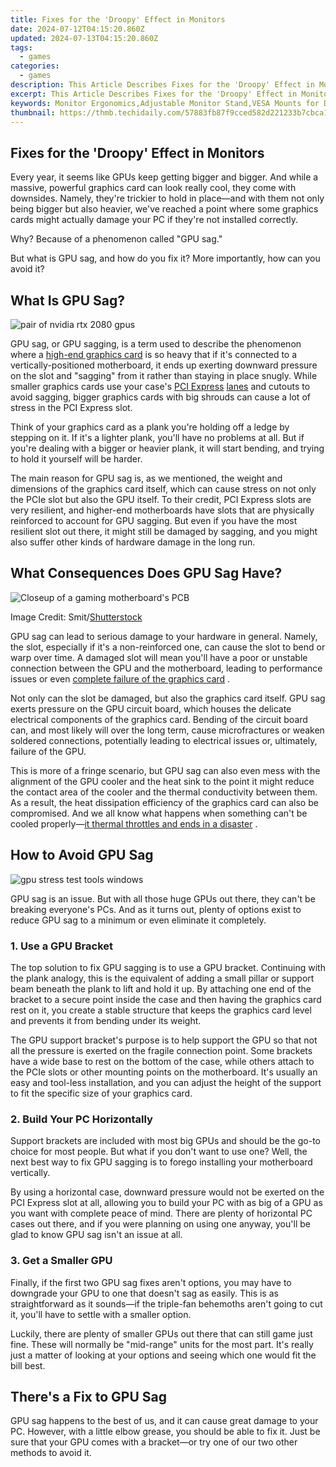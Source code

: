 ```yaml
---
title: Fixes for the 'Droopy' Effect in Monitors
date: 2024-07-12T04:15:20.860Z
updated: 2024-07-13T04:15:20.860Z
tags:
  - games
categories:
  - games
description: This Article Describes Fixes for the 'Droopy' Effect in Monitors
excerpt: This Article Describes Fixes for the 'Droopy' Effect in Monitors
keywords: Monitor Ergonomics,Adjustable Monitor Stand,VESA Mounts for Desktops,Monitor Tilt Adjustments,High-Resolution Monitors with Stand,Ergonomic Accessories for Computer Users,Desktop Display Mounting Systems
thumbnail: https://thmb.techidaily.com/57883fb87f9cced582d221233b7cbca11e45336f76a05c7d014075b6188d6cb1.jpg
---
```


## Fixes for the 'Droopy' Effect in Monitors

 Every year, it seems like GPUs keep getting bigger and bigger. And while a massive, powerful graphics card can look really cool, they come with downsides. Namely, they're trickier to hold in place—and with them not only being bigger but also heavier, we've reached a point where some graphics cards might actually damage your PC if they're not installed correctly.

Why? Because of a phenomenon called "GPU sag."

 But what is GPU sag, and how do you fix it? More importantly, how can you avoid it?

## What Is GPU Sag?

![pair of nvidia rtx 2080 gpus](https://thmb.techidaily.com/66f3a5314b7f0b6f994f976b66c33a57ff0466854aa08d5996bdfaffcb47f66d.jpg)

 GPU sag, or GPU sagging, is a term used to describe the phenomenon where a [high-end graphics card](https://www.makeuseof.com/what-is-high-end-graphics-card-how-much-do-they-cost/) is so heavy that if it's connected to a vertically-positioned motherboard, it ends up exerting downward pressure on the slot and "sagging" from it rather than staying in place snugly. While smaller graphics cards use your case's [PCI Express](https://www.makeuseof.com/pcie-30-vs-pcie-40-vs-pcie-50-whats-the-difference/) [lanes](http://www.makeuseof.com/pcie-30-vs-pcie-40-vs-pcie-50-whats-the-difference/) and cutouts to avoid sagging, bigger graphics cards with big shrouds can cause a lot of stress in the PCI Express slot.

 Think of your graphics card as a plank you're holding off a ledge by stepping on it. If it's a lighter plank, you'll have no problems at all. But if you're dealing with a bigger or heavier plank, it will start bending, and trying to hold it yourself will be harder.

 The main reason for GPU sag is, as we mentioned, the weight and dimensions of the graphics card itself, which can cause stress on not only the PCIe slot but also the GPU itself. To their credit, PCI Express slots are very resilient, and higher-end motherboards have slots that are physically reinforced to account for GPU sagging. But even if you have the most resilient slot out there, it might still be damaged by sagging, and you might also suffer other kinds of hardware damage in the long run.

## What Consequences Does GPU Sag Have?

![Closeup of a gaming motherboard's PCB](https://static1.makeuseofimages.com/wordpress/wp-content/uploads/2023/06/closeup-of-motherboard-pcb.jpg)

 Image Credit: Smit/[Shutterstock](https://www.shutterstock.com/image-photo/computer-chip-on-part-electronic-printed-2318044881)

 GPU sag can lead to serious damage to your hardware in general. Namely, the slot, especially if it's a non-reinforced one, can cause the slot to bend or warp over time. A damaged slot will mean you'll have a poor or unstable connection between the GPU and the motherboard, leading to performance issues or even [complete failure of the graphics card](https://www.makeuseof.com/signs-graphics-card-is-dying/) .

 Not only can the slot be damaged, but also the graphics card itself. GPU sag exerts pressure on the GPU circuit board, which houses the delicate electrical components of the graphics card. Bending of the circuit board can, and most likely will over the long term, cause microfractures or weaken soldered connections, potentially leading to electrical issues or, ultimately, failure of the GPU.

 This is more of a fringe scenario, but GPU sag can also even mess with the alignment of the GPU cooler and the heat sink to the point it might reduce the contact area of the cooler and the thermal conductivity between them. As a result, the heat dissipation efficiency of the graphics card can also be compromised. And we all know what happens when something can't be cooled properly—[it thermal throttles and ends in a disaster](https://www.makeuseof.com/what-is-gpu-thermal-throttling-in-gaming/) .

## How to Avoid GPU Sag
![gpu stress test tools windows](https://static1.makeuseofimages.com/wordpress/wp-content/uploads/2023/03/gpu-stress-test-tools-windows.jpg)

 GPU sag is an issue. But with all those huge GPUs out there, they can't be breaking everyone's PCs. And as it turns out, plenty of options exist to reduce GPU sag to a minimum or even eliminate it completely.

### 1\. Use a GPU Bracket

 The top solution to fix GPU sagging is to use a GPU bracket. Continuing with the plank analogy, this is the equivalent of adding a small pillar or support beam beneath the plank to lift and hold it up. By attaching one end of the bracket to a secure point inside the case and then having the graphics card rest on it, you create a stable structure that keeps the graphics card level and prevents it from bending under its weight.

 The GPU support bracket's purpose is to help support the GPU so that not all the pressure is exerted on the fragile connection point. Some brackets have a wide base to rest on the bottom of the case, while others attach to the PCIe slots or other mounting points on the motherboard. It's usually an easy and tool-less installation, and you can adjust the height of the support to fit the specific size of your graphics card.

### 2\. Build Your PC Horizontally

 Support brackets are included with most big GPUs and should be the go-to choice for most people. But what if you don't want to use one? Well, the next best way to fix GPU sagging is to forego installing your motherboard vertically.

 By using a horizontal case, downward pressure would not be exerted on the PCI Express slot at all, allowing you to build your PC with as big of a GPU as you want with complete peace of mind. There are plenty of horizontal PC cases out there, and if you were planning on using one anyway, you'll be glad to know GPU sag isn't an issue at all.

### 3\. Get a Smaller GPU

 Finally, if the first two GPU sag fixes aren't options, you may have to downgrade your GPU to one that doesn't sag as easily. This is as straightforward as it sounds—if the triple-fan behemoths aren't going to cut it, you'll have to settle with a smaller option.

 Luckily, there are plenty of smaller GPUs out there that can still game just fine. These will normally be "mid-range" units for the most part. It's really just a matter of looking at your options and seeing which one would fit the bill best.

## There's a Fix to GPU Sag

 GPU sag happens to the best of us, and it can cause great damage to your PC. However, with a little elbow grease, you should be able to fix it. Just be sure that your GPU comes with a bracket—or try one of our two other methods to avoid it.


<ins class="adsbygoogle"
     style="display:block"
     data-ad-format="autorelaxed"
     data-ad-client="ca-pub-7571918770474297"
     data-ad-slot="1223367746"></ins>



<ins class="adsbygoogle"
     style="display:block"
     data-ad-client="ca-pub-7571918770474297"
     data-ad-slot="8358498916"
     data-ad-format="auto"
     data-full-width-responsive="true"></ins>




